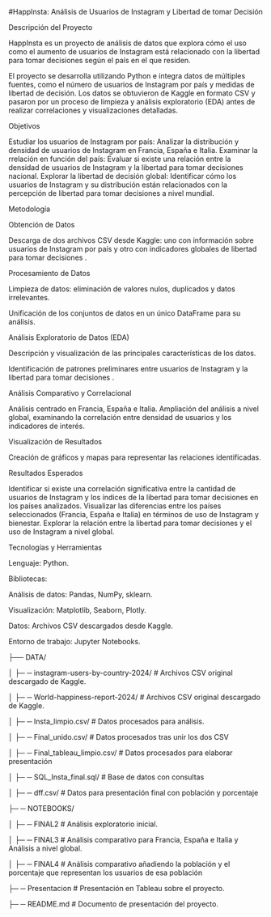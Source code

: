 
#HappInsta: Análisis de Usuarios de Instagram y Libertad de tomar Decisión

Descripción del Proyecto

  HappInsta es un proyecto de análisis de datos que explora cómo el uso como el aumento de usuarios de Instagram está relacionado con la libertad para tomar decisiones según el país en el que residen. 
  
  El proyecto se desarrolla utilizando Python e integra datos de múltiples fuentes, como el número de usuarios de Instagram por país y medidas de libertad de decisión. Los datos se 
  obtuvieron de Kaggle en formato CSV y pasaron por un proceso de limpieza y análisis exploratorio (EDA) antes de realizar correlaciones y visualizaciones detalladas.

Objetivos

  Estudiar los usuarios de Instagram por país: Analizar la distribución y densidad de usuarios de Instagram en Francia, España e Italia.
  Examinar la rrelación en función del país: Evaluar si existe una relación entre la densidad de usuarios de Instagram y la libertad para tomar decisiones nacional.
  Explorar la libertad de decisión global: Identificar cómo los usuarios de Instagram y su distribución están relacionados con la percepción de libertad para tomar decisiones a nivel mundial.

Metodología

Obtención de Datos

Descarga de dos archivos CSV desde Kaggle: uno con información sobre usuarios de Instagram por país y otro con indicadores globales de libertad para tomar decisiones .

Procesamiento de Datos

  Limpieza de datos: eliminación de valores nulos, duplicados y datos irrelevantes.
  
  Unificación de los conjuntos de datos en un único DataFrame para su análisis.
  
  Análisis Exploratorio de Datos (EDA)
  
  Descripción y visualización de las principales características de los datos.
  
  Identificación de patrones preliminares entre usuarios de Instagram y la libertad para tomar decisiones .
  
  Análisis Comparativo y Correlacional
  
  Análisis centrado en Francia, España e Italia.
    Ampliación del análisis a nivel global, examinando la correlación entre densidad de usuarios y los indicadores de interés.
  
  Visualización de Resultados
  
  Creación de gráficos y mapas para representar las relaciones identificadas.

Resultados Esperados

  Identificar si existe una correlación significativa entre la cantidad de usuarios de Instagram y los índices de la libertad para tomar decisiones  en los países analizados.
  Visualizar las diferencias entre los países seleccionados (Francia, España e Italia) en términos de uso de Instagram y bienestar.
  Explorar la relación entre la libertad para tomar decisiones y el uso de Instagram a nivel global.

Tecnologías y Herramientas

Lenguaje: Python.

Bibliotecas:

  Análisis de datos: Pandas, NumPy, sklearn.
    
  Visualización: Matplotlib, Seaborn, Plotly.
    
  Datos: Archivos CSV descargados desde Kaggle.
   
  Entorno de trabajo: Jupyter Notebooks.



├── DATA/

│   ├─ ─ instagram-users-by-country-2024/                # Archivos CSV original descargado de Kaggle.

│   ├─ ─ World-happiness-report-2024/                # Archivos CSV original descargado de Kaggle.

│   ├─ ─ Insta_limpio.csv/          # Datos procesados para análisis.

│   ├─ ─ Final_unido.csv/  # Datos procesados tras unir los dos CSV

│   ├─ ─ Final_tableau_limpio.csv/    # Datos procesados para elaborar presentación

│   ├─ ─ SQL_Insta_final.sql/ # Base de datos con consultas

│   ├─ ─ dff.csv/ # Datos para presentación final con población y porcentaje


├─ ─ NOTEBOOKS/

│   ├─ ─ FINAL2          # Análisis exploratorio inicial.

│   ├─ ─ FINAL3          # Análisis comparativo para Francia, España e Italia y Análisis a nivel global.

│   ├─ ─ FINAL4         # Análisis comparativo añadiendo la población y el porcentaje que representan los usuarios de esa población

├─ ─ Presentacion        # Presentación en Tableau sobre el proyecto.

├─ ─ README.md           # Documento de presentación del proyecto.

